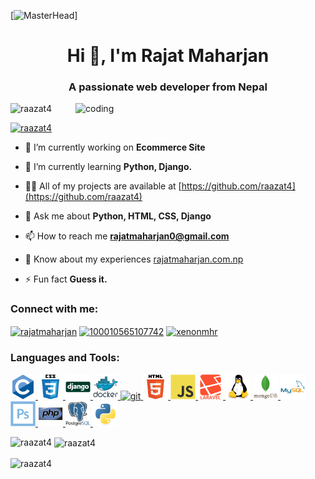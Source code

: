 [![MasterHead](https://imgs.search.brave.com/REi2L9a-oz0KpA1-VyiFGLPqANqtOI26WrrVfceYvkA/rs:fit:853:480:1/g:ce/aHR0cHM6Ly9hay5w/aWNkbi5uZXQvc2h1/dHRlcnN0b2NrL3Zp/ZGVvcy8xMDQyNjU0/MjQwL3RodW1iLzEu/anBn)]
<h1 align="center">Hi 👋, I'm Rajat Maharjan</h1>
<h3 align="center">A passionate web developer from Nepal</h3>
<img align="right" alt="coding" width="400" src="https://media0.giphy.com/media/RbDKaczqWovIugyJmW/giphy.gif?cid=ecf05e47jcb64jutyc89cp7j2kcmlfvo0abvypyf7vdqt9tb&rid=giphy.gif&ct=g">

<p align="left"> <img src="https://komarev.com/ghpvc/?username=raazat4&label=Profile%20views&color=0e75b6&style=flat" alt="raazat4" /> </p>

<p align="left"> <a href="https://github.com/ryo-ma/github-profile-trophy"><img src="https://github-profile-trophy.vercel.app/?username=raazat4" alt="raazat4" /></a> </p>

- 🔭 I’m currently working on **Ecommerce Site**

- 🌱 I’m currently learning **Python, Django.**

- 👨‍💻 All of my projects are available at [https://github.com/raazat4](https://github.com/raazat4)

- 💬 Ask me about **Python, HTML, CSS, Django**

- 📫 How to reach me **rajatmaharjan0@gmail.com**

- 📄 Know about my experiences [rajatmaharjan.com.np](rajatmaharjan.com.np)

- ⚡ Fun fact **Guess it.**

<h3 align="left">Connect with me:</h3>
<p align="left">
<a href="https://linkedin.com/in/rajatmaharjan" target="blank"><img align="center" src="https://raw.githubusercontent.com/rahuldkjain/github-profile-readme-generator/master/src/images/icons/Social/linked-in-alt.svg" alt="rajatmaharjan" height="30" width="40" /></a>
<a href="https://fb.com/100010565107742" target="blank"><img align="center" src="https://raw.githubusercontent.com/rahuldkjain/github-profile-readme-generator/master/src/images/icons/Social/facebook.svg" alt="100010565107742" height="30" width="40" /></a>
<a href="https://instagram.com/xenonmhr" target="blank"><img align="center" src="https://raw.githubusercontent.com/rahuldkjain/github-profile-readme-generator/master/src/images/icons/Social/instagram.svg" alt="xenonmhr" height="30" width="40" /></a>
</p>

<h3 align="left">Languages and Tools:</h3>
<p align="left"> <a href="https://www.cprogramming.com/" target="_blank" rel="noreferrer"> <img src="https://raw.githubusercontent.com/devicons/devicon/master/icons/c/c-original.svg" alt="c" width="40" height="40"/> </a> <a href="https://www.w3schools.com/css/" target="_blank" rel="noreferrer"> <img src="https://raw.githubusercontent.com/devicons/devicon/master/icons/css3/css3-original-wordmark.svg" alt="css3" width="40" height="40"/> </a> <a href="https://www.djangoproject.com/" target="_blank" rel="noreferrer"> <img src="https://raw.githubusercontent.com/devicons/devicon/master/icons/django/django-original.svg" alt="django" width="40" height="40"/> </a> <a href="https://www.docker.com/" target="_blank" rel="noreferrer"> <img src="https://raw.githubusercontent.com/devicons/devicon/master/icons/docker/docker-original-wordmark.svg" alt="docker" width="40" height="40"/> </a> <a href="https://git-scm.com/" target="_blank" rel="noreferrer"> <img src="https://www.vectorlogo.zone/logos/git-scm/git-scm-icon.svg" alt="git" width="40" height="40"/> </a> <a href="https://www.w3.org/html/" target="_blank" rel="noreferrer"> <img src="https://raw.githubusercontent.com/devicons/devicon/master/icons/html5/html5-original-wordmark.svg" alt="html5" width="40" height="40"/> </a> <a href="https://developer.mozilla.org/en-US/docs/Web/JavaScript" target="_blank" rel="noreferrer"> <img src="https://raw.githubusercontent.com/devicons/devicon/master/icons/javascript/javascript-original.svg" alt="javascript" width="40" height="40"/> </a> <a href="https://laravel.com/" target="_blank" rel="noreferrer"> <img src="https://raw.githubusercontent.com/devicons/devicon/master/icons/laravel/laravel-plain-wordmark.svg" alt="laravel" width="40" height="40"/> </a> <a href="https://www.linux.org/" target="_blank" rel="noreferrer"> <img src="https://raw.githubusercontent.com/devicons/devicon/master/icons/linux/linux-original.svg" alt="linux" width="40" height="40"/> </a> <a href="https://www.mongodb.com/" target="_blank" rel="noreferrer"> <img src="https://raw.githubusercontent.com/devicons/devicon/master/icons/mongodb/mongodb-original-wordmark.svg" alt="mongodb" width="40" height="40"/> </a> <a href="https://www.mysql.com/" target="_blank" rel="noreferrer"> <img src="https://raw.githubusercontent.com/devicons/devicon/master/icons/mysql/mysql-original-wordmark.svg" alt="mysql" width="40" height="40"/> </a> <a href="https://www.photoshop.com/en" target="_blank" rel="noreferrer"> <img src="https://raw.githubusercontent.com/devicons/devicon/master/icons/photoshop/photoshop-line.svg" alt="photoshop" width="40" height="40"/> </a> <a href="https://www.php.net" target="_blank" rel="noreferrer"> <img src="https://raw.githubusercontent.com/devicons/devicon/master/icons/php/php-original.svg" alt="php" width="40" height="40"/> </a> <a href="https://www.postgresql.org" target="_blank" rel="noreferrer"> <img src="https://raw.githubusercontent.com/devicons/devicon/master/icons/postgresql/postgresql-original-wordmark.svg" alt="postgresql" width="40" height="40"/> </a> <a href="https://www.python.org" target="_blank" rel="noreferrer"> <img src="https://raw.githubusercontent.com/devicons/devicon/master/icons/python/python-original.svg" alt="python" width="40" height="40"/> </a> </p>

<p><img align="left" src="https://github-readme-stats.vercel.app/api/top-langs?username=raazat4&show_icons=true&locale=en&layout=compact" alt="raazat4" /></p>

<p>&nbsp;<img align="center" src="https://github-readme-stats.vercel.app/api?username=raazat4&show_icons=true&locale=en" alt="raazat4" /></p>

<p><img align="center" src="https://github-readme-streak-stats.herokuapp.com/?user=raazat4&" alt="raazat4" /></p>

